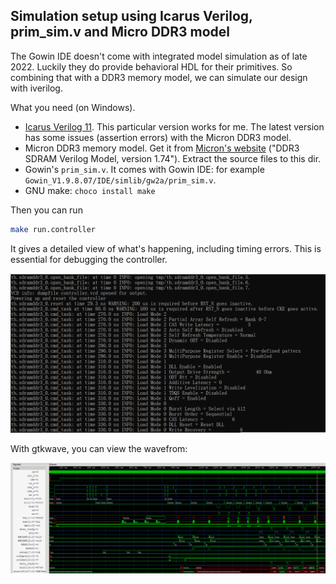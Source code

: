 
## Simulation setup using Icarus Verilog, prim_sim.v and Micro DDR3 model

The Gowin IDE doesn't come with integrated model simulation as of late 2022. Luckily they do provide behavioral HDL for their primitives. So combining that with a DDR3 memory model, we can simulate our design with iverilog.

What you need (on Windows).

* [Icarus Verilog 11](https://bleyer.org/icarus/iverilog-v11-20201123-x64_setup.exe). This particular version works for me. The latest version has some issues (assertion errors) with the Micron DDR3 model.
* Micron DDR3 memory model. Get it from [Micron's website](https://www.micron.com/products/dram/ddr3-sdram) ("DDR3 SDRAM Verilog Model, version 1.74"). Extract the source files to this dir.
* Gowin's `prim_sim.v`. It comes with Gowin IDE: for example `Gowin_V1.9.8.07/IDE/simlib/gw2a/prim_sim.v`.
* GNU make: `choco install make`

Then you can run 
```bash
make run.controller
```

It gives a detailed view of what's happening, including timing errors. This is essential for debugging the controller.

<img src="../doc/simulation.png" width=700>

With gtkwave, you can view the wavefrom:

<img src="../doc/waveform.png" width=700>

